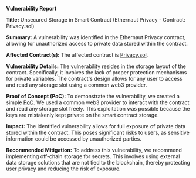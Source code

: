 **Vulnerability Report**

**Title:** Unsecured Storage in Smart Contract (Ethernaut Privacy - Contract: Privacy.sol)

**Summary:**
A vulnerability was identified in the Ethernaut Privacy contract, allowing for unauthorized access to private data stored within the contract.

**Affected Contract(s):**
The affected contract is [Privacy.sol](./src/Privacy.sol).

**Vulnerability Details:**
The vulnerability resides in the storage layout of the contract. Specifically, it involves the lack of proper protection mechanisms for private variables. The contract's design allows for any user to access and read any storage slot using a common web3 provider.

**Proof of Concept (PoC):**
To demonstrate the vulnerability, we created a simple [PoC](./script/Privacy.s.sol). We used a common web3 provider to interact with the contract and read any storage slot freely. This exploitation was possible because the keys are mistakenly kept private on the smart contract storage.

**Impact:**
The identified vulnerability allows for full exposure of private data stored within the contract. This poses significant risks to users, as sensitive information could be accessed by unauthorized parties.

**Recommended Mitigation:**
To address this vulnerability, we recommend implementing off-chain storage for secrets. This involves using external data storage solutions that are not tied to the blockchain, thereby protecting user privacy and reducing the risk of exposure.

